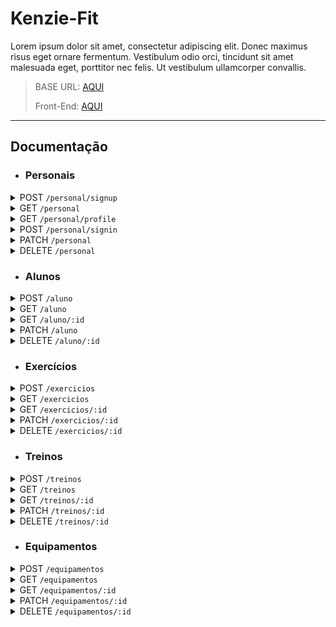 # **Kenzie-Fit**

Lorem ipsum dolor sit amet, consectetur adipiscing elit. Donec maximus risus eget ornare fermentum. Vestibulum odio orci, tincidunt sit amet malesuada eget, porttitor nec felis. Ut vestibulum ullamcorper convallis.

> <p>BASE URL: <a href="https://academy-api-kenzie.herokuapp.com/">AQUI</a></p>
> <p>Front-End: <a href="https://github.com/thdias00/kenzie-fit">AQUI</a></p>

---

## **Documentação**

- ### **Personais**

<details>
  <summary>POST <code>/personal/signup</code></summary>
<p>Cadastra um novo personal no banco de dados.</p>
Corpo da requisição:

```json
{
  "nome": "Augusto Pereira",
  "email": "Augusto@email.com",
  "cpf": "333.333.333-33",
  "senha": "*aA123456"
}
```

Corpo da resposta `201 CREATED`:

```json
{
  "id": 2,
  "nome": "Augusto Pereira",
  "email": "Augusto@email.com",
  "cpf": "333.333.333-33",
  "alunos": []
}
```

</details>

<details>
  <summary>GET <code>/personal</code></summary>
<p>Retorna uma lista contendo todos os personais cadastrados no banco de dados.</p>
Corpo da requisição:

```
Não há corpo
```

Corpo da resposta `200 OK`:

```json
{
  "personal": [
    {
      "id": 1,
      "nome": "José Alves",
      "email": "jose1@email.com",
      "cpf": "333.333.333-32",
      "alunos": []
    },
    {
      "id": 2,
      "nome": "Augusto Pereira",
      "email": "Augusto@email.com",
      "cpf": "333.333.333-33",
      "alunos": []
    }
  ]
}
```

</details>

<details>
  <summary>GET <code>/personal/profile</code></summary>
<p>Retorna as informações do personal indicado no token.</p>
Corpo da requisição:

```
Não há corpo
```

Corpo da resposta `200 OK`:

```json
{
  "id": 2,
  "nome": "Augusto Pereira",
  "email": "Augusto@email.com",
  "cpf": "333.333.333-33",
  "alunos": []
}
```

</details>

<details>
  <summary>POST <code>/personal/signin</code></summary>
<p>Realiza o login de um personal já cadastrado no banco de dados.</p>
Corpo da requisição:

```json
{
  "email": "jose1@email.com", //Obrigatório
  "senha": "Aa*123" //Obrigatório
}
```

Corpo da resposta `200 OK`:

```json
{
  "token": "eyJhbGciOiJIUzI1NiIsInR5cCI6IkpXVCJ9.eyJzdWIiOiIxMjM0NTY3ODkwIiwibmFtZSI6IkpvaG4gRG9lIiwiaWF0IjoxNTE2MjM5MDIyfQ.SflKxwRJSMeKKF2QT4fwpMeJf36POk6yJV_adQssw5c"
}
```

</details>

<details>
  <summary>PATCH <code>/personal</code></summary>
<p>Atualiza as informações de um personal já cadastrado no banco de dados.</p>
Corpo da requisição:

```json
{
  "nome": "Augusto Pereira Silva"
}
```

Corpo da resposta `201 CREATED`:

```json
{
  "id": 2,
  "nome": "Augusto Pereira Silva",
  "email": "Augusto@email.com",
  "cpf": "333.333.333-33",
  "alunos": []
}
```

</details>

<details>
  <summary>DELETE <code>/personal</code></summary>
<p>Exclui um personal do banco de dados.</p>
Corpo da requisição:

```json
Não há corpo
```

Corpo da resposta `204 NO CONTENT`:

```json
Não há corpo
```

</details>

- ### **Alunos**

<details>
  <summary>POST <code>/aluno</code></summary>
<p>Cadastra um novo aluno no banco de dados.</p>
Corpo da requisição:

```json
{
  "nome": "Antonio Ruiz",
  "telefone": "(99)99999-9999",
  "email": "antonio@email.com",
  "peso": 80,
  "altura": 1.75
}
```

Corpo da resposta `201 CREATED`:

```json
{
  "nome": "Antonio Ruiz",
  "telefone": "(99)99999-9999",
  "email": "antonio@email.com",
  "peso": 80,
  "altura": 1.75,
  "id": 1,
  "imc": 26.1,
  "personal": {
    "id": 1,
    "nome": "José Alvez",
    "cpf": "333.333.333-33"
  }
}
```

</details>

<details>
  <summary>GET <code>/aluno</code></summary>
<p>Retorna uma lista contendo todos os alunos cadastrados no banco de dados.</p>
Corpo da requisição:

```json
Não há corpo
```

Corpo da resposta `200 OK`:

```json
{
    "alunos": [
        {
        "id": 1,
        "nome": "Antonio Luiz",
        "telefone": "(99)99999-9999",
        "email": "antonio@email.com",
        "peso": 80,
        "altura": 1.75,
        "imc": 26.1,
        "treinos": [
            {"id": 1,
            "nome": "A",
            "personal": {
                "nome": "José Alvez",
                "email": "jose@alves.com",
                "cpf": "333.333.333-33"
            },
            "dia": "Segunda-Feira",
            "exercicios": [
                {
                    "id": 1,
                    "nome": "Supino Reto",
                    "execução": {
                        "id": 1,
                        "series": 3,
                        "repetições": 10,
                        "carga": "10kg de cada lado"
                },
                "aparelho": {
                    "id": 1,
                    "nome": "Máquina Supino",
                    "código": 1
                }
                },
                {
                    "id": 2,
                    "nome": "Pack Deck",
                    "execução": {
                        "id": 2,
                        "series": 4,
                        "repetições": 12,
                        "carga": "40kg"
                    },
                    {"aparelho": {
                        "id": 2,
                        "nome": "Pack Deck",
                        "código": 5
                    }
                    }
                }
            ]
            }
        ]
        }
    ]
}
```

</details>

<details>
  <summary>GET <code>/aluno/:id</code></summary>
<p>Retorna as informações do aluno indicado na url.</p>
Corpo da requisição:

```json
Não há corpo
```

Corpo da resposta `200 OK`:

```json
{
    "id": 1,
    "nome": "Antonio Luiz",
    "telefone": "(99)99999-9999",
    "email": "antonio@email.com",
    "peso": 80,
    "altura": 1.75,
    "imc": 26.1,
    "treinos": [
        {"id": 1,
        "nome": "A",
        "personal": {
            "nome": "José Alvez",
            "email": "jose@alves.com",
            "cpf": "333.333.333-33"
        },
        "dia": "Segunda-Feira",
        "exercicios": [
            {
                "id": 1,
                "nome": "Supino Reto",
                "execução": {
                    "id": 1,
                    "series": 3,
                    "repetições": 10,
                    "carga": "10kg de cada lado"
            },
            "aparelho": {
                "id": 1,
                "nome": "Máquina Supino",
                "código": 1
            }
            },
            {
                "id": 2,
                "nome": "Pack Deck",
                "execução": {
                    "id": 2,
                    "series": 4,
                    "repetições": 12,
                    "carga": "40kg"
                },
                {"aparelho": {
                    "id": 2,
                    "nome": "Pack Deck",
                    "código": 5
                }
                }
            }
        ]
        }
    ]
}
```

</details>

<details>
  <summary>PATCH <code>/aluno</code></summary>
<p>Atualiza as informações de um aluno no banco de dados.</p>
Corpo da requisição:

```json
{
  "nome": "Antonio Luiz"
}
```

Corpo da resposta `201 CREATED`:

```json
{
  "nome": "Antonio Luiz",
  "telefone": "(99)99999-9999",
  "email": "antonio@email.com",
  "peso": 80,
  "altura": 1.75,
  "imc": 26.1
}
```

</details>

<details>
  <summary>DELETE <code>/aluno/:id</code></summary>
<p>Deleta um aluno do banco de dados.</p>
Corpo da requisição:

```json
Não há corpo
```

Corpo da resposta `204 NO CONTENT`:

```json
Não há corpo
```

</details>

- ### **Exercícios**

<details>
  <summary>POST <code>/exercicios</code></summary>
<p>Cadastra um novo exercício no banco de dados.</p>
Corpo da requisição:

```json
{
  "nome": "Supino Reto",
  "series": 4,
  "repeticoes": 15,
  "carga": "10kg cada lado",
  "estimulo": "Peito",
  "aparelho": "Supino"
}
```

Corpo da resposta `201 CREATED`:

```json
{
  "nome": "Supino Reto",
  "estimulo": "Peito",
  "aparelho": {
    "id": 1,
    "nome": "Supino",
    "código": 2
  },
  "id": 1,
  "execucao": {
    "series": 4,
    "repeticoes": 15,
    "carga": "10kg cada lado"
  }
}
```

</details>

<details>
  <summary>GET <code>/exercicios</code></summary>
<p>Retorna uma lista contendo todos os exercícios cadastrados no banco de dados.</p>
Corpo da requisição:

```json
Não há corpo
```

Corpo da resposta `200 OK`:

```json
{
  "exercicios": [
    {
      "id": 1,
      "nome": "Supino Reto",
      "execucao": {
        "series": 4,
        "repetições": 10,
        "carga": "10 kg de cada lado"
      },
      "aparelho": {
        "id": 1,
        "nome": "Supino",
        "código": 2
      }
    }
  ]
}
```

</details>

<details>
  <summary>GET <code>/exercicios/:id</code></summary>
<p>Retorna as informações do exercício indicado na url.</p>
Corpo da requisição:

```json
Não há corpo
```

Corpo da resposta `200 OK`:

```json
{
  "id": 1,
  "nome": "Supino Reto",
  "execucao": {
    "series": 4,
    "repetições": 10,
    "carga": "10 kg de cada lado"
  },
  "aparelho": {
    "id": 1,
    "nome": "Supino",
    "código": 2
  }
}
```

</details>

<details>
  <summary>PATCH <code>/exercicios/:id</code></summary>
<p>Atualiza as informações de um exercício no banco de dados.</p>
Corpo da requisição:

```json
{
  "repetições": 10
}
```

Corpo da resposta `201 CREATED`:

```json
{
  "id": 1,
  "nome": "Supino Reto",
  "execucao": {
    "series": 4,
    "repeticoes": 10,
    "carga": "10kg de cada lado"
  },
  "aparelho": {
    "id": 1,
    "nome": "Supino",
    "código": 2
  }
}
```

</details>

<details>
  <summary>DELETE <code>/exercicios/:id</code></summary>
<p>Deleta um exercício do banco de dados.</p>
Corpo da requisição:

```json
Não há corpo
```

Corpo da resposta `204 NO CONTENT`:

```json
Não há corpo
```

</details>

- ### **Treinos**

<details>
  <summary>POST <code>/treinos</code></summary>
<p>Cadastra um novo treino no banco de dados.</p>
Corpo da requisição:

```json
{
  "nome": "A",
  "personal": "José Alves Santos",
  "aluno": "Antonio Luiz",
  "dia": "Segunda-Feira",
  "exercicios": ["Supino Reto", "Peck Deck"]
}
```

Corpo da resposta `201 CREATED`:

```json
{
  "nome": "A",
  "personal": {
    "nome": "José Alvez",
    "email": "jose@alves.com",
    "cpf": "333.333.333-33"
  },
  "aluno": {
    "nome": "Antonio Luiz",
    "telefone": "(99)99999-9999",
    "email": "antonio@email.com",
    "peso": 80,
    "altura": 1.75,
    "IMC": 26.12
  },
  "dia": "Segunda-Feira",
  "exercicios": [
    {
      "id": 1,
      "nome": "Supino Reto",
      "execucao": {
        "id": 1,
        "series": 3,
        "repeticoes": 10,
        "carga": "10kg cada lado"
      },
      "aparelho": {
        "id": 1,
        "nome": "Supino",
        "código": 2
      }
    },
    {
      "id": 2,
      "nome": "Pack Deck",
      "execucao": {
        "id": 2,
        "series": 4,
        "repeticoes": 12,
        "carga": "40kg"
      },
      "aparelho": {
        "id": 2,
        "nome": "Pack Deck",
        "código": 5
      }
    }
  ],
  "id": 1
}
```

</details>

<details>
  <summary>GET <code>/treinos</code></summary>
<p>Retorna uma lista contendo todos os treinos cadastrados no banco de dados.</p>
Corpo da requisição:

```json
Não há corpo
```

Corpo da resposta `200 OK`:

```json
{
  "treinos": [
    {
      "id": 1,
      "nome": "A",
      "personal": {
        "nome": "Jose Alvez",
        "email": "jose@alves.com",
        "cpf": "333.333.333-33"
      },
      "aluno": {
        "nome": "Antonio luiz",
        "telefone": "(99)99999-9999",
        "email": "antonio@email.com",
        "peso": 80,
        "altura": 1.75,
        "imc": 26.12
      },
      "exercicios": [
        {
          "id": 3,
          "nome": "Crossover",
          "execucao": {
            "id": 3,
            "series": 3,
            "repeticoes": 15,
            "carga": "5kg de cada lado"
          },
          "aparelho": {
            "id": 3,
            "nome": "Cross",
            "código": 8
          }
        },
        {
          "id": 2,
          "nome": "Pack Deck",
          "execucao": {
            "id": 2,
            "series": 4,
            "repeticoes": 12,
            "carga": "40kg"
          },
          "aparelho": {
            "id": 2,
            "nome": "Pack Deck",
            "código": 5
          }
        }
      ]
    }
  ]
}
```

</details>

<details>
  <summary>GET <code>/treinos/:id</code></summary>
<p>Retorna as informações do treino indicado na url.</p>
Corpo da requisição:

```json
Não há corpo
```

Corpo da resposta `200 OK`:

```json
{
  "id": 1,
  "nome": "A",
  "personal": {
    "nome": "Jose Alvez",
    "email": "jose@alves.com",
    "cpf": "333.333.333-33"
  },
  "aluno": {
    "nome": "Antonio luiz",
    "telefone": "(99)99999-9999",
    "email": "antonio@email.com",
    "peso": 80,
    "altura": 1.75,
    "imc": 26.12
  },
  "exercicios": [
    {
      "id": 3,
      "nome": "Crossover",
      "execucao": {
        "id": 3,
        "series": 3,
        "repeticoes": 15,
        "carga": "5kg de cada lado"
      },
      "aparelho": {
        "id": 3,
        "nome": "Cross",
        "código": 8
      }
    },
    {
      "id": 2,
      "nome": "Pack Deck",
      "execucao": {
        "id": 2,
        "series": 4,
        "repeticoes": 12,
        "carga": "40kg"
      },
      "aparelho": {
        "id": 2,
        "nome": "Pack Deck",
        "código": 5
      }
    }
  ]
}
```

</details>

<details>
  <summary>PATCH <code>/treinos/:id</code></summary>
<p>Atualiza as informações de um treino no banco de dados.</p>
Corpo da requisição:

```json
{
  "exercicios": ["Crossover", "Pack Deck"]
}
```

Corpo da resposta `201 CREATED`:

```json
{
  "exercicios": [
    {
      "id": 3,
      "repetições": "15",
      "series": 3,
      "nome": "Crossover",
      "carga": "5kg de cada lado",
      "aparelho": {
        "id": 3,
        "nome": "Cross",
        "código": 8
      }
    },
    {
      "id": 2,
      "nome": "Peck Deck",
      "series": 4,
      "repetições": "12",
      "carga": "40kg",
      "aparelho": {
        "id": 2,
        "nome": "Pack Deck",
        "código": 5
      }
    }
  ],
  "id": 1,
  "nome": ["A"],
  "personal": {
    "nome": "Jose Alvez",
    "email": "jose@alves.com",
    "cpf": "333.333.333-33"
  },
  "aluno": {
    "nome": "Antonio Luiz",
    "telefone": "(99)99999-9999",
    "email": "antonio@email.com",
    "peso": 80,
    "altura": 1.75,
    "imc": 26.12
  }
}
```

</details>

<details>
  <summary>DELETE <code>/treinos/:id</code></summary>
<p>Deleta um treino do banco de dados.</p>
Corpo da requisição:

```json
Não há corpo
```

Corpo da resposta `204 NO CONTENT`:

```json
Não há corpo
```

</details>

- ### **Equipamentos**

<details>
  <summary>POST <code>/equipamentos</code></summary>
<p>Cadastra um novo equipamento no banco de dados.</p>
Corpo da requisição:

```json
{
  "nome": "Supino",
  "codigo": 1
}
```

Corpo da resposta `201 CREATED`:

```json
{
  "nome": "Supino",
  "codigo": 1,
  "id": 1
}
```

</details>

<details>
  <summary>GET <code>/equipamentos</code></summary>
<p>Retorna uma lista contendo todos os equipamentos cadastrados no banco de dados.</p>
Corpo da requisição:

```json
Não há corpo
```

Corpo da resposta `200 OK`:

```json
{
  "equipamentos": [
    {
      "id": 1,
      "nome": "Máquina de Supino",
      "codigo": 1
    }
  ]
}
```

</details>

<details>
  <summary>GET <code>/equipamentos/:id</code></summary>
<p>Retorna as informações do equipamento indicado na url.</p>
Corpo da requisição:

```json
Não há corpo
```

Corpo da resposta `200 OK`:

```json
{
  "id": 1,
  "nome": "Máquina de Supino",
  "codigo": 1
}
```

</details>

<details>
  <summary>PATCH <code>/equipamentos/:id</code></summary>
<p>Atualiza as informações de um equipamento no banco de dados.</p>
Corpo da requisição:

```json
{
  "nome": "Máquina de Supino"
}
```

Corpo da resposta `201 CREATED`:

```json
{
  "nome": "Máquina de Supino",
  "codigo": 1,
  "id": 1
}
```

</details>

<details>
  <summary>DELETE <code>/equipamentos/:id</code></summary>
<p>Deleta um equipamento do banco de dados.</p>
Corpo da requisição:

```json
Não há corpo
```

Corpo da resposta `204 NO CONTENT`:

```json
Não há corpo
```

</details>
